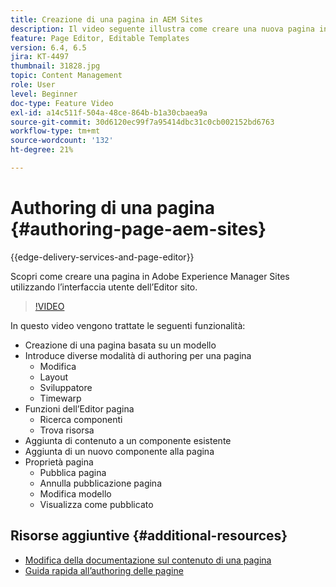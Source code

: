 ```yaml
---
title: Creazione di una pagina in AEM Sites
description: Il video seguente illustra come creare una nuova pagina in Adobe Experience Manager Sites utilizzando l’interfaccia utente dell’Editor sito
feature: Page Editor, Editable Templates
version: 6.4, 6.5
jira: KT-4497
thumbnail: 31828.jpg
topic: Content Management
role: User
level: Beginner
doc-type: Feature Video
exl-id: a14c511f-504a-48ce-864b-b1a30cbaea9a
source-git-commit: 30d6120ec99f7a95414dbc31c0cb002152bd6763
workflow-type: tm+mt
source-wordcount: '132'
ht-degree: 21%

---
```


# Authoring di una pagina {#authoring-page-aem-sites}

{{edge-delivery-services-and-page-editor}}

Scopri come creare una pagina in Adobe Experience Manager Sites utilizzando l’interfaccia utente dell’Editor sito.

>[!VIDEO](https://video.tv.adobe.com/v/31828?quality=12&learn=on)

In questo video vengono trattate le seguenti funzionalità:

* Creazione di una pagina basata su un modello
* Introduce diverse modalità di authoring per una pagina
   * Modifica
   * Layout
   * Sviluppatore
   * Timewarp  
* Funzioni dell’Editor pagina
   * Ricerca componenti
   * Trova risorsa
* Aggiunta di contenuto a un componente esistente
* Aggiunta di un nuovo componente alla pagina
* Proprietà pagina
   * Pubblica pagina
   * Annulla pubblicazione pagina
   * Modifica modello
   * Visualizza come pubblicato

## Risorse aggiuntive {#additional-resources}

* [Modifica della documentazione sul contenuto di una pagina](https://experienceleague.adobe.com/docs/experience-manager-cloud-service/sites/authoring/fundamentals/editing-content.html?lang=it)
* [Guida rapida all’authoring delle pagine](https://experienceleague.adobe.com/docs/experience-manager-cloud-service/sites/authoring/getting-started/quick-start.html)

